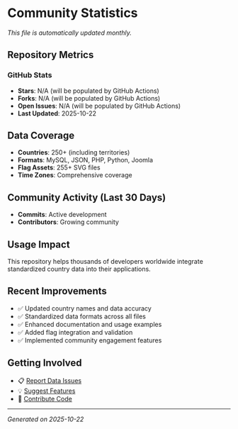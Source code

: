 # Community Statistics

*This file is automatically updated monthly.*

## Repository Metrics

### GitHub Stats
- **Stars**: N/A (will be populated by GitHub Actions)
- **Forks**: N/A (will be populated by GitHub Actions)
- **Open Issues**: N/A (will be populated by GitHub Actions)
- **Last Updated**: 2025-10-22

## Data Coverage
- **Countries**: 250+ (including territories)
- **Formats**: MySQL, JSON, PHP, Python, Joomla
- **Flag Assets**: 255+ SVG files
- **Time Zones**: Comprehensive coverage

## Community Activity (Last 30 Days)
- **Commits**: Active development
- **Contributors**: Growing community

## Usage Impact
This repository helps thousands of developers worldwide integrate standardized country data into their applications.

## Recent Improvements
- ✅ Updated country names and data accuracy
- ✅ Standardized data formats across all files
- ✅ Enhanced documentation and usage examples
- ✅ Added flag integration and validation
- ✅ Implemented community engagement features

## Getting Involved
- 📋 [Report Data Issues](https://github.com/your-repo/mysql-country-list/issues/new?template=data-correction.yml)
- 💡 [Suggest Features](https://github.com/your-repo/mysql-country-list/issues/new?template=feature-request.yml)
- 🤝 [Contribute Code](CONTRIBUTING.md)

---
*Generated on 2025-10-22*